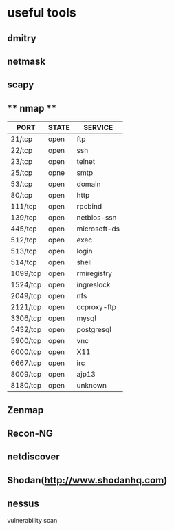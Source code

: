 # useful tools

## dmitry

## netmask

## scapy

## ** nmap **

PORT   |  STATE | SERVICE
-------|--------|------------
21/tcp | open | ftp
22/tcp | open | ssh
23/tcp | open | telnet
25/tcp | opne | smtp
53/tcp | open |  domain
80/tcp | open |  http
111/tcp | open |  rpcbind
139/tcp | open |  netbios-ssn
445/tcp | open |  microsoft-ds
512/tcp | open |  exec
513/tcp | open |  login
514/tcp | open |  shell
1099/tcp | open |  rmiregistry
1524/tcp | open |  ingreslock
2049/tcp | open |  nfs
2121/tcp | open |  ccproxy-ftp
3306/tcp | open |  mysql
5432/tcp | open |  postgresql
5900/tcp | open |  vnc
6000/tcp | open |  X11
6667/tcp | open |  irc
8009/tcp | open |  ajp13
8180/tcp | open |  unknown

## Zenmap

## Recon-NG

## netdiscover

## Shodan(http://www.shodanhq.com)

## nessus
vulnerability scan

## 
